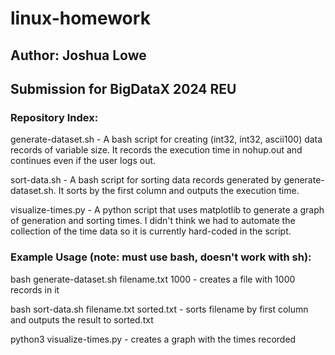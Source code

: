 # linux-homework

## Author: Joshua Lowe
## Submission for BigDataX 2024 REU

### Repository Index:
generate-dataset.sh - A bash script for creating (int32, int32, ascii100) data records of variable size. It records the execution time in nohup.out and continues even if the user logs out.

sort-data.sh - A bash script for sorting data records generated by generate-dataset.sh. It sorts by the first column and outputs the execution time.

visualize-times.py - A python script that uses matplotlib to generate a graph of generation and sorting times. I didn't think we had to automate the collection of the time data so it is currently hard-coded in the script.

### Example Usage (note: must use bash, doesn't work with sh):
bash generate-dataset.sh filename.txt 1000 - creates a file with 1000 records in it

bash sort-data.sh filename.txt sorted.txt - sorts filename by first column and outputs the result to sorted.txt

python3 visualize-times.py - creates a graph with the times recorded
